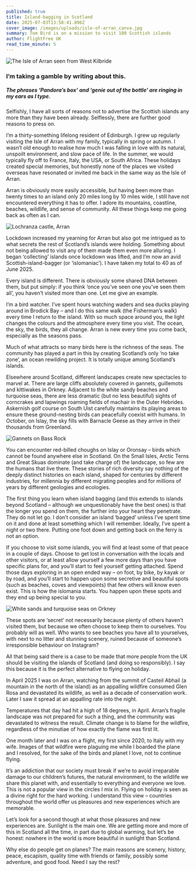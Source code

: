 ```yaml
---
published: true
title: Island-bagging in Scotland
date: 2025-07-03T13:58:41.896Z
cover_image: /images/uploads/isle-of-arran_canva.jpg
summary: Tom Bird is on a mission to visit 100 Scottish islands
author: FlightFree UK
read_time_minute: 5
---
```

![](/images/uploads/isle-of-arran_canva-large.jpg "The Isle of Arran seen from West Kilbride")

### I’m taking a gamble by writing about this. 

##### The phrases ‘Pandora’s box’ and ‘genie out of the bottle’ are ringing in my ears as I type. 

Selfishly, I have all sorts of reasons not to advertise the Scottish islands any more than they have been already. Selflessly, there are further good reasons to press on.

I’m a thirty-something lifelong resident of Edinburgh. I grew up regularly visiting the Isle of Arran with my family, typically in spring or autumn. I wasn’t old enough to realise how much I was falling in love with its natural, unspoilt environment, and slow pace of life. In the summer, we would typically fly off to France, Italy, the USA, or South Africa. These holidays created special memories, but honestly none of the places we visited overseas have resonated or invited me back in the same way as the Isle of Arran. 

Arran is obviously more easily accessible, but having been more than twenty times to an island only 20 miles long by 10 miles wide, I still have not encountered everything it has to offer. I adore its mountains, coastline, beaches, wildlife, and sense of community. All these things keep me going back as often as I can.

![](/images/uploads/lochranza-castle-arran_canva.jpg "Lochranza castle, Arran")

Lockdown increased my yearning for Arran but also got me intrigued as to what secrets the rest of Scotland’s islands were holding. Something about not being allowed to visit any of them made them even more alluring. I began ‘collecting’ islands once lockdown was lifted, and I’m now an avid Scottish-island-bagger (or ‘islomaniac’). I have taken my total to 40 as of June 2025.

Every island is different. There is obviously some shared DNA between them, but put simply: if you think ‘once you’ve seen one you’ve seen them all’, you haven’t visited more than one. Let me give an example.

I’m a bird watcher. I’ve spent hours watching waders and sea ducks playing around in Brodick Bay – and I do this same walk (the Fisherman’s walk) every time I return to the island. With so much space around you, the light changes the colours and the atmosphere every time you visit. The ocean, the sky, the birds, they all change. Arran is new every time you come back, especially as the seasons pass.

Much of what attracts so many birds here is the richness of the seas. The community has played a part in this by creating Scotland’s only ‘no take zone’, an ocean rewilding project. It is totally unique among Scotland’s islands. 

Elsewhere around Scotland, different landscapes create new spectacles to marvel at. There are large cliffs absolutely covered in gannets, guillemots and kittiwakes in Orkney. Adjacent to the white sandy beaches and turquoise seas, there are less dramatic (but no less beautiful) sights of corncrakes and lapwings roaming fields of machair in the Outer Hebrides. Askernish golf course on South Uist carefully maintains its playing areas to ensure these ground-nesting birds can peacefully coexist with humans. In October, on Islay, the sky fills with Barnacle Geese as they arrive in their thousands from Greenland. 

![](/images/uploads/gannets_canva.jpg "Gannets on Bass Rock")

You can encounter red-billed choughs on Islay or Oronsay – birds which cannot be found anywhere else in Scotland. On the Small Isles, Arctic Terns and Great Skuas dominate (and take charge of) the landscape, so few are the humans that live there. These stories of rich diversity say nothing of the deeply distinct histories on each island, shaped for centuries by different industries, for millennia by different migrating peoples and for millions of years by different geologies and ecologies.

The first thing you learn when island bagging (and this extends to islands beyond Scotland – although we unquestionably have the best ones) is that the longer you spend on them, the further into your heart they penetrate. They do not let go. I don’t consider an island ‘bagged’ unless I’ve spent time on it and done at least something which I will remember. Ideally, I’ve spent a night or two there. Putting one foot down and getting back on the ferry is not an option.

If you choose to visit some islands, you will find at least some of that peace in a couple of days. Choose to get lost in conversation with the locals and other visitors, or at least allow yourself a few more days than you have specific plans for, and you’ll start to feel yourself getting attached. Spend those days exploring in an open ended way – on foot, by bike, by kayak or by road, and you’ll start to happen upon some secretive and beautiful spots (such as beaches, coves and viewpoints) that few others will know even exist. This is how the islomania starts. You happen upon these spots and they end up being special to you.

![](/images/uploads/orkney_canva.jpg "White sands and turquoise seas on Orkney")

These spots are ‘secret’ not necessarily because plenty of others haven’t visited them, but because we often choose to keep them to ourselves. You probably will as well. Who wants to see beaches you have all to yourselves, with next to no litter and stunning scenery, ruined because of someone’s irresponsible behaviour on Instagram?

All that being said there is a case to be made that more people from the UK should be visiting the islands of Scotland (and doing so responsibly). I say this because it is the perfect alternative to flying on holiday.

In April 2025 I was on Arran, watching from the summit of Casteil Abhail (a mountain in the north of the island) as an appalling wildfire consumed Glen Rosa and devastated its wildlife, as well as a decade of conservation work. Later I saw it spread at an appalling rate into the night.

Temperatures that day had hit a high of 18 degrees, in April. Arran’s fragile landscape was not prepared for such a thing, and the community was devastated to witness the result. Climate change is to blame for the wildfire, regardless of the minutiae of how exactly the flame was first lit.

O﻿ne month later and I was on a flight, my first since 2020, to Italy with my wife. Images of that wildfire were plaguing me while I boarded the plane and I resolved, for the sake of the birds and planet I love, not to continue flying. 

It’s an addiction that our society must break if we’re to avoid irreparable damage to our children’s futures, the natural environment, to the wildlife we share this planet with, and essentially to everything and everyone we love. This is not a popular view in the circles I mix in. Flying on holiday is seen as a divine right for the hard working. I understand this view – countries throughout the world offer us pleasures and new experiences which are memorable.

Let’s look for a second though at what those pleasures and new experiences are. Sunlight is the main one. We are getting more and more of this in Scotland all the time, in part due to global warming, but let’s be honest: nowhere in the world is more beautiful in sunlight than Scotland. 

Why else do people get on planes? The main reasons are scenery, history, peace, escapism, quality time with friends or family, possibly some adventure, and good food. Need I say the rest?